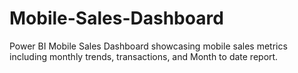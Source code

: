 # Mobile-Sales-Dashboard
Power BI Mobile Sales Dashboard showcasing mobile sales metrics including monthly trends, transactions, and Month to date report.
